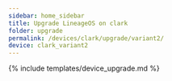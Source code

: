 ```yaml
---
sidebar: home_sidebar
title: Upgrade LineageOS on clark
folder: upgrade
permalink: /devices/clark/upgrade/variant2/
device: clark_variant2
---
```

{% include templates/device_upgrade.md %}
